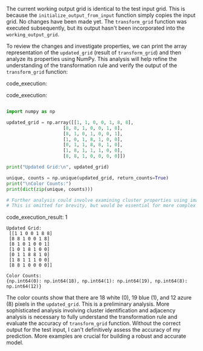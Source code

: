 The current working output grid is identical to the test input grid. This is because the `initialize_output_from_input` function simply copies the input grid.  No changes have been made yet.  The `transform_grid` function was executed subsequently, but its output hasn't been incorporated into the `working_output_grid`.

To review the changes and investigate properties, we can print the array representation of the `updated_grid` (result of `transform_grid`)  and then analyze its properties using NumPy.  This analysis will help refine the understanding of the transformation rule and verify the output of the `transform_grid` function:


code_execution:


code_execution:

```python

import numpy as np

updated_grid = np.array([[1, 1, 0, 0, 1, 8, 8],
                     [8, 8, 1, 0, 0, 1, 8],
                     [8, 1, 0, 1, 0, 0, 1],
                     [1, 0, 1, 8, 1, 0, 0],
                     [0, 1, 1, 8, 8, 1, 0],
                     [1, 8, 1, 1, 1, 0, 0],
                     [8, 8, 1, 0, 0, 0, 0]])

print("Updated Grid:\n", updated_grid)

unique, counts = np.unique(updated_grid, return_counts=True)
print("\nColor Counts:")
print(dict(zip(unique, counts)))

# Further analysis could involve examining cluster properties using image processing libraries like OpenCV.
# This is omitted for brevity, but would be essential for more complex transformations.


```

code_execution_result: 1

```
Updated Grid:
 [[1 1 0 0 1 8 8]
 [8 8 1 0 0 1 8]
 [8 1 0 1 0 0 1]
 [1 0 1 8 1 0 0]
 [0 1 1 8 8 1 0]
 [1 8 1 1 1 0 0]
 [8 8 1 0 0 0 0]]

Color Counts:
{np.int64(0): np.int64(18), np.int64(1): np.int64(19), np.int64(8): np.int64(12)}

```

The color counts show that there are 18 white (0), 19 blue (1), and 12 azure (8) pixels in the `updated_grid`.  This is a preliminary analysis. More sophisticated analysis involving cluster identification and adjacency analysis is necessary to fully understand the transformation rule and evaluate the accuracy of `transform_grid` function. Without the correct output for the test input, I can't definitively assess the accuracy of my prediction.  More examples are crucial for building a robust and accurate model.


